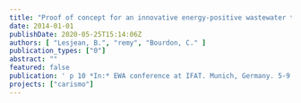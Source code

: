 ```yaml
---
title: "Proof of concept for an innovative energy-positive wastewater treatment scheme"
date: 2014-01-01
publishDate: 2020-05-25T15:14:06Z
authors: [ "Lesjean, B.", "remy", "Bourdon, C." ]
publication_types: ["0"]
abstract: ""
featured: false
publication: ' p 10 *In:* EWA conference at IFAT. Munich, Germany. 5-9 May 2014'
projects: ["carismo"]
---
```


